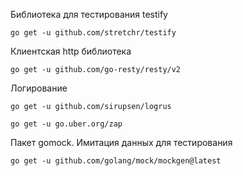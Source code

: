 Библиотека для тестирования testify
```
go get -u github.com/stretchr/testify
```

Клиентская http библиотека
```
go get -u github.com/go-resty/resty/v2
```

Логирование
```
go get -u github.com/sirupsen/logrus
```
```
go get -u go.uber.org/zap 
```

Пакет gomock. Имитация данных для тестирования
```
go get -u github.com/golang/mock/mockgen@latest
```
